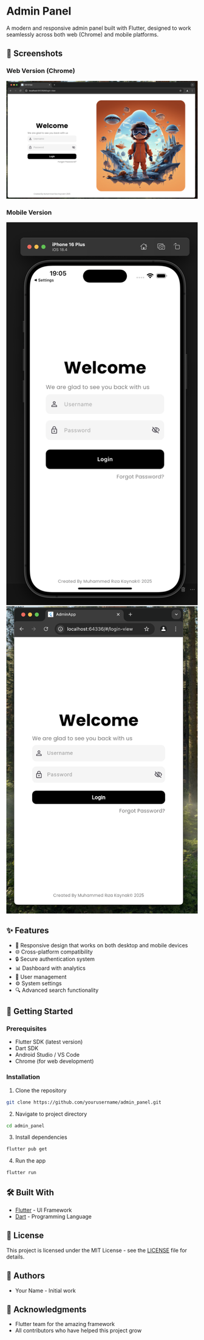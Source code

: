 # Admin Panel

A modern and responsive admin panel built with Flutter, designed to work seamlessly across both web (Chrome) and mobile platforms.

## 📱 Screenshots

### Web Version (Chrome)
![Chrome Desktop View](assets/readme.md/Chrome%20Wide.png)

### Mobile Version
![Mobile View](assets/readme.md/Mobil.png)
![Chrome Mobile View](assets/readme.md/Chrome%20Mobile.png)

## ✨ Features

- 📱 Responsive design that works on both desktop and mobile devices
- 🌐 Cross-platform compatibility
- 🔒 Secure authentication system
- 📊 Dashboard with analytics
- 📝 User management
- ⚙️ System settings
- 🔍 Advanced search functionality

## 🚀 Getting Started

### Prerequisites

- Flutter SDK (latest version)
- Dart SDK
- Android Studio / VS Code
- Chrome (for web development)

### Installation

1. Clone the repository
```bash
git clone https://github.com/yourusername/admin_panel.git
```

2. Navigate to project directory
```bash
cd admin_panel
```

3. Install dependencies
```bash
flutter pub get
```

4. Run the app
```bash
flutter run
```

## 🛠️ Built With

- [Flutter](https://flutter.dev/) - UI Framework
- [Dart](https://dart.dev/) - Programming Language

## 📄 License

This project is licensed under the MIT License - see the [LICENSE](LICENSE) file for details.

## 👥 Authors

- Your Name - Initial work

## 🙏 Acknowledgments

- Flutter team for the amazing framework
- All contributors who have helped this project grow

